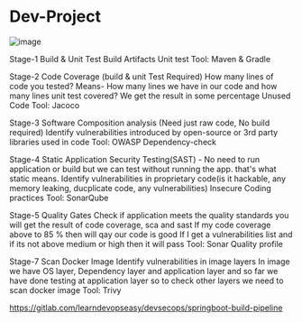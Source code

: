 # Dev-Project
![image](https://github.com/user-attachments/assets/278c0a45-ec16-4150-b0fe-60bcad4265c5)

Stage-1 Build & Unit Test
  Build Artifacts
  Unit test
Tool: Maven & Gradle

Stage-2 Code Coverage (build & unit Test Required)
  How many lines of code you tested? Means- How many lines we have in our code and how many lines unit test covered? We get the result in some percentage
  Unused Code
Tool: Jacoco

Stage-3 Software Composition analysis (Need just raw code, No build required)
  Identify vulnerabilities introduced by open-source or 3rd party libraries used in code
Tool: OWASP Dependency-check

Stage-4 Static Application Security Testing(SAST) - No need to run application or build but we can test without running the app. that's what static means.
  Identify vulnerabilities in proprietary code(is it hackable, any memory leaking, ducplicate code, any vulnerabilities)
  Insecure Coding practices
Tool: SonarQube

Stage-5 Quality Gates
  Check if application meets the quality standards
  you will get the result of code coverage, sca and sast
  If my code coverage above to 85 % then will qay our code is good
  If I get a vulnerabilities list and if its not above medium or high then it will pass 
Tool: Sonar Quality profile

Stage-7 Scan Docker Image
  Identify vulnerabilities in image layers
  In image we have OS layer, Dependency layer and application layer and so far we have done testing at application layer so to check other layers we need to scan docker image
Tool: Trivy


https://gitlab.com/learndevopseasy/devsecops/springboot-build-pipeline
